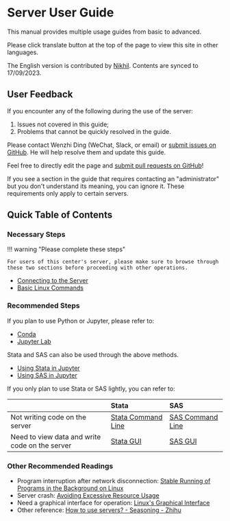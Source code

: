 # Server User Guide

This manual provides multiple usage guides from basic to advanced.

Please click translate button at the top of the page to view this site in other languages.

The English version is contributed by [Nikhil](https://github.com/nikhil-nix). Contents are synced to 17/09/2023.

## User Feedback

If you encounter any of the following during the use of the server:

1. Issues not covered in this guide;
2. Problems that cannot be quickly resolved in the guide.

Please contact Wenzhi Ding (WeChat, Slack, or email) or [submit issues on GitHub](https://github.com/Wenzhi-Ding/Server-User-Guide/issues). He will help resolve them and update this guide.

Feel free to directly edit the page and [submit pull requests on GitHub](https://github.com/Wenzhi-Ding/Server-User-Guide/pulls)!

If you see a section in the guide that requires contacting an "administrator" but you don't understand its meaning, you can ignore it. These requirements only apply to certain servers.



## Quick Table of Contents

### Necessary Steps

!!! warning "Please complete these steps"

    For users of this center's server, please make sure to browse through these two sections before proceeding with other operations.

- [Connecting to the Server](/en/01-connect/win/)
- [Basic Linux Commands](/en/08-linux/basic/)

### Recommended Steps

If you plan to use Python or Jupyter, please refer to:

- [Conda](/en/02-conda/install/)
- [Jupyter Lab](/en/03-jupyter/install)

Stata and SAS can also be used through the above methods.

- [Using Stata in Jupyter](/en/04-stata/jupyter/)
- [Using SAS in Jupyter](/en/05-sas/jupyter/)

If you only plan to use Stata or SAS lightly, you can refer to:

||Stata|SAS|
|:-|:-|:-|
|Not writing code on the server|[Stata Command Line](/en/04-stata/command-line)|[SAS Command Line](/en/05-sas/command-line)|
|Need to view data and write code on the server|[Stata GUI](/en/04-stata/gui)|[SAS GUI](/en/05-sas/gui)|

### Other Recommended Readings

- Program interruption after network disconnection: [Stable Running of Programs in the Background on Linux](/en/08-linux/screen/)
- Server crash: [Avoiding Excessive Resource Usage](/en/08-linux/smem/)
- Need a graphical interface for operation: [Linux's Graphical Interface](/en/08-linux/gui)
- Other reference: [How to use servers? - Seasoning - Zhihu](https://www.zhihu.com/question/506241986/answer/3457669268)